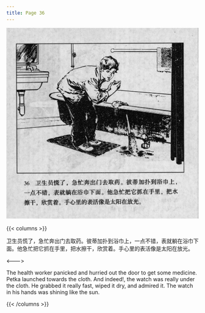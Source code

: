 ```yaml
---
title: Page 36
---
```


![biao page](./../../images/biao/seifert0726_biao_0040_036.jpg)

{{< columns >}}

卫生员慌了，急忙奔出门去取药。彼蒂加扑到浴巾上，一点不错，表就躺在浴巾下面。他急忙把它抓在手里，把水擦干，欣赏着。手心里的表活像是太阳在放光。

<--->

The health worker panicked and hurried out the door to get some medicine. Petka launched towards the cloth. And indeed!, the watch was really under the cloth. He grabbed it really fast, wiped it dry, and admired it. The watch in his hands was shining like the sun.

{{< /columns >}}
